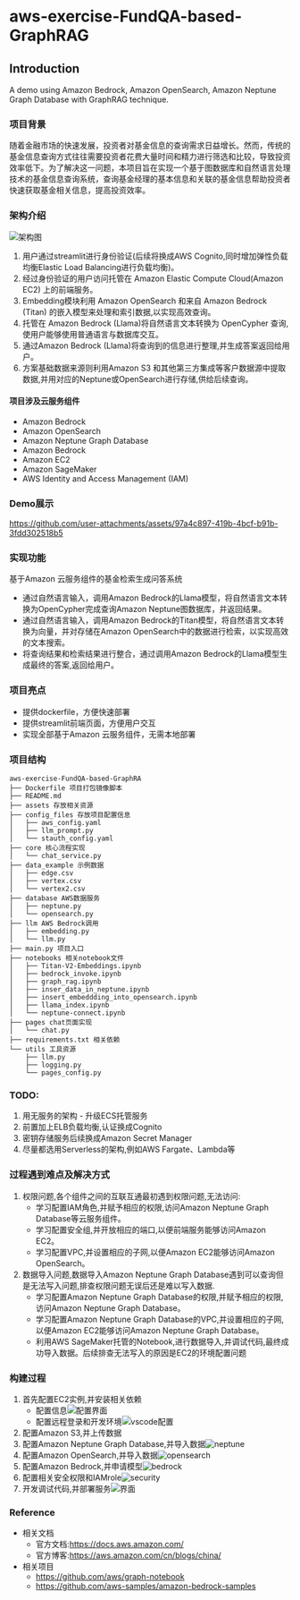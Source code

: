 # aws-exercise-FundQA-based-GraphRAG

## Introduction

A  demo using Amazon Bedrock, Amazon OpenSearch, Amazon Neptune Graph Database with GraphRAG technique.

### 项目背景
随着金融市场的快速发展，投资者对基金信息的查询需求日益增长。然而，传统的基金信息查询方式往往需要投资者花费大量时间和精力进行筛选和比较，导致投资效率低下。为了解决这一问题，本项目旨在实现一个基于图数据库和自然语言处理技术的基金信息查询系统，查询基金经理的基本信息和关联的基金信息帮助投资者快速获取基金相关信息，提高投资效率。 

### 架构介绍

![架构图](./assets/frame.png)

1. 用户通过streamlit进行身份验证(后续将换成AWS Cognito,同时增加弹性负载均衡Elastic Load Balancing进行负载均衡)。
2. 经过身份验证的用户访问托管在 Amazon Elastic Compute Cloud(Amazon EC2) 上的前端服务。
3. Embedding模块利用 Amazon OpenSearch 和来自 Amazon Bedrock (Titan) 的嵌入模型来处理和索引数据,以实现高效查询。
4. 托管在 Amazon Bedrock (Llama)将自然语言文本转换为 OpenCypher 查询,使用户能够使用普通语言与数据库交互。
5. 通过Amazon Bedrock (Llama)将查询到的信息进行整理,并生成答案返回给用户。
6. 方案基础数据来源则利用Amazon S3 和其他第三方集成等客户数据源中提取数据,并用对应的Neptune或OpenSearch进行存储,供给后续查询。

####  项目涉及云服务组件

- Amazon Bedrock
- Amazon OpenSearch
- Amazon Neptune Graph Database
- Amazon Bedrock
- Amazon EC2
- Amazon SageMaker
- AWS Identity and Access Management (IAM)

### Demo展示 
https://github.com/user-attachments/assets/97a4c897-419b-4bcf-b91b-3fdd302518b5

### 实现功能
基于Amazon 云服务组件的基金检索生成问答系统
- 通过自然语言输入，调用Amazon Bedrock的Llama模型，将自然语言文本转换为OpenCypher完成查询Amazon Neptune图数据库，并返回结果。
- 通过自然语言输入，调用Amazon Bedrock的Titan模型，将自然语言文本转换为向量，并对存储在Amazon OpenSearch中的数据进行检索，以实现高效的文本搜索。
- 将查询结果和检索结果进行整合，通过调用Amazon Bedrock的Llama模型生成最终的答案,返回给用户。

### 项目亮点
- 提供dockerfile，方便快速部署
- 提供streamlit前端页面，方便用户交互
- 实现全部基于Amazon 云服务组件，无需本地部署


### 项目结构
```
aws-exercise-FundQA-based-GraphRA
├── Dockerfile 项目打包镜像脚本
├── README.md
├── assets 存放相关资源
├── config_files 存放项目配置信息
│   ├── aws_config.yaml
│   ├── llm_prompt.py
│   └── stauth_config.yaml
├── core 核心流程实现
│   └── chat_service.py
├── data_example 示例数据
│   ├── edge.csv
│   ├── vertex.csv
│   └── vertex2.csv
├── database AWS数据服务
│   ├── neptune.py
│   └── opensearch.py
├── llm AWS Bedrock调用
│   ├── embedding.py
│   └── llm.py
├── main.py 项目入口
├── notebooks 相关notebook文件
│   ├── Titan-V2-Embeddings.ipynb
│   ├── bedrock_invoke.ipynb
│   ├── graph_rag.ipynb
│   ├── inser_data_in_neptune.ipynb
│   ├── insert_embeddding_into_opensearch.ipynb
│   ├── llama_index.ipynb
│   └── neptune-connect.ipynb
├── pages chat页面实现
│   └── chat.py
├── requirements.txt 相关依赖
└── utils 工具资源
    ├── llm.py
    ├── logging.py
    └── pages_config.py
```

### TODO:

1. 用无服务的架构 - 升级ECS托管服务
2. 前置加上ELB负载均衡,认证换成Cognito
3. 密钥存储服务后续换成Amazon Secret Manager
4. 尽量都选用Serverless的架构,例如AWS Fargate、Lambda等

### 过程遇到难点及解决方式
1. 权限问题,各个组件之间的互联互通最初遇到权限问题,无法访问:
    - 学习配置IAM角色,并赋予相应的权限,访问Amazon Neptune Graph Database等云服务组件。
    - 学习配置安全组,并开放相应的端口,以便前端服务能够访问Amazon EC2。
    - 学习配置VPC,并设置相应的子网,以便Amazon EC2能够访问Amazon OpenSearch。
2. 数据导入问题,数据导入Amazon Neptune Graph Database遇到可以查询但是无法写入问题,排查权限问题无误后还是难以写入数据.
    - 学习配置Amazon Neptune Graph Database的权限,并赋予相应的权限,访问Amazon Neptune Graph Database。
    - 学习配置Amazon Neptune Graph Database的VPC,并设置相应的子网,以便Amazon EC2能够访问Amazon Neptune Graph Database。
    - 利用AWS SageMaker托管的Notebook,进行数据导入,并调试代码,最终成功导入数据。后续排查无法写入的原因是EC2的环境配置问题

### 构建过程
1. 首先配置EC2实例,并安装相关依赖
    - 配置信息![配置界面](./assets/截屏2024-09-28%2014.35.58.png)
    - 配置远程登录和开发环境![vscode配置](./assets/截屏2024-09-28%2014.49.48.png)
2. 配置Amazon S3,并上传数据
2. 配置Amazon Neptune Graph Database,并导入数据![neptune](./assets/截屏2024-09-28%2014.35.23.png)
3. 配置Amazon OpenSearch,并导入数据![opensearch](./assets/截屏2024-09-28%2014.36.19.png)
4. 配置Amazon Bedrock,并申请模型![bedrock](./assets/截屏2024-09-28%2014.22.56.png)
5. 配置相关安全权限和IAMrole![security](./assets/截屏2024-09-28%2014.36.10.png)
5. 开发调试代码,并部署服务![界面](./assets/截屏2024-09-28%2014.17.51.png)


### Reference
- 相关文档
    - 官方文档:https://docs.aws.amazon.com/
    - 官方博客:https://aws.amazon.com/cn/blogs/china/
- 相关项目
    - https://github.com/aws/graph-notebook
    - https://github.com/aws-samples/amazon-bedrock-samples